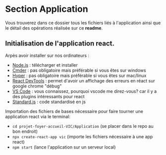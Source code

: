 # Section Application

Vous trouverez dans ce dossier tous les fichiers liés à l'application ainsi que le détail des opérations réalisée sur ce **readme**. 

## Initialisation de l'application react.
Arpès avoir installer sur nos ordinateurs : 
* [Node.js](https://nodejs.org/en/) : télécharger et installer
* [Cmder](http://cmder.net/) : pas obligatoire mais préférable si vous êtes sur windows
* [Hyper](https://hyper.is/) : pas obligatoire mais préférable si vous êtes sur mac/linux
* [React DevTools](https://chrome.google.com/webstore/detail/react-developer-tools/fmkadmapgofadopljbjfkapdkoienihi) : permet d'avoir un affichage des erreurs en réact sur google chrome "débug"
* [VS Code](https://code.visualstudio.com/) : vous connaissez, pourquoi vscode me direz-vous? car il y a des plugins intéressants pour react
* [Standard.js](https://standardjs.com/) : code standardisé en js

Importation des fichiers de bases nécessaire pour faire tourner une application react via le terminal: 

* `cd projet-foyer-accueil-VIC/Application` (se placer dans le repo au bon endroit)
* `npx create-react-app vic` (importe les fichiers nécessaire à une app react)
* `npm start` (lance l'application sur un serveur local)
